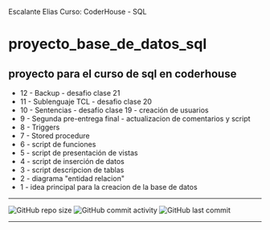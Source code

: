 Escalante Elias
Curso: CoderHouse - SQL

# proyecto_base_de_datos_sql
proyecto para el curso de sql en coderhouse
----

- 12 - Backup - desafio clase 21
- 11 - Sublenguaje TCL - desafio clase 20
- 10 - Sentencias - desafío clase 19 - creación de usuarios
- 9 - Segunda pre-entrega final - actualizacion de comentarios y script
- 8 - Triggers
- 7 - Stored procedure
- 6 - script de funciones
- 5 - script de presentación de vistas
- 4 - script de inserción de datos
- 3 - script descripcion de tablas
- 2 - diagrama "entidad relacion"
- 1 - idea principal para la creacion de la base de datos 

----

![GitHub repo size](https://img.shields.io/github/repo-size/eliasescalante/proyecto_base_de_datos_sql)
![GitHub commit activity](https://img.shields.io/github/commit-activity/m/eliasescalante/proyecto_base_de_datos_sql)
![GitHub last commit](https://img.shields.io/github/last-commit/eliasescalante/proyecto_base_de_datos_sql)

----
